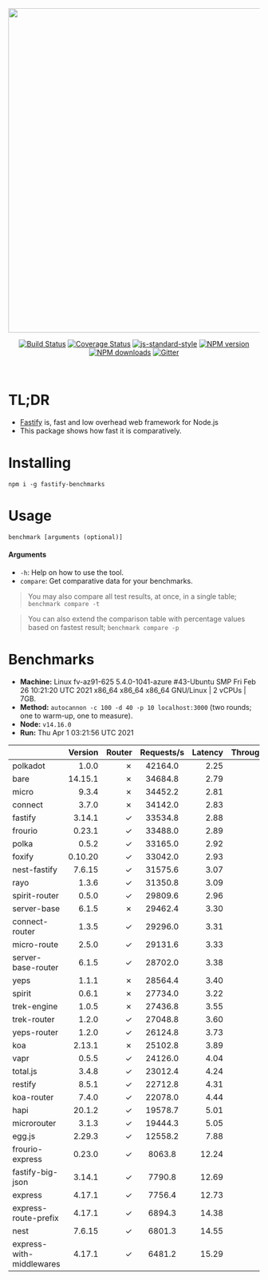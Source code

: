<div align="center">
<img src="https://github.com/fastify/graphics/raw/master/full-logo.png" width="650" height="auto"/>
</div>

<div align="center">

[![Build Status](https://travis-ci.org/fastify/fastify.svg?branch=master)](https://travis-ci.org/fastify/fastify)
[![Coverage Status](https://coveralls.io/repos/github/fastify/fastify/badge.svg?branch=master)](https://coveralls.io/github/fastify/fastify?branch=master)
[![js-standard-style](https://img.shields.io/badge/code%20style-standard-brightgreen.svg?style=flat)](http://standardjs.com/)
[![NPM version](https://img.shields.io/npm/v/fastify.svg?style=flat)](https://www.npmjs.com/package/fastify)
[![NPM downloads](https://img.shields.io/npm/dm/fastify.svg?style=flat)](https://www.npmjs.com/package/fastify) [![Gitter](https://badges.gitter.im/gitterHQ/gitter.svg)](https://gitter.im/fastify)
</div>
<br />

# TL;DR

* [Fastify](https://github.com/fastify/fastify) is, fast and low overhead web framework for Node.js
* This package shows how fast it is comparatively.

# Installing

```
npm i -g fastify-benchmarks
```

# Usage

```
benchmark [arguments (optional)]
```

#### Arguments

* `-h`: Help on how to use the tool.
* `compare`: Get comparative data for your benchmarks.

> You may also compare all test results, at once, in a single table; `benchmark compare -t`

> You can also extend the comparison table with percentage values based on fastest result; `benchmark compare -p`
# Benchmarks
* __Machine:__ Linux fv-az91-625 5.4.0-1041-azure #43-Ubuntu SMP Fri Feb 26 10:21:20 UTC 2021 x86_64 x86_64 x86_64 GNU/Linux | 2 vCPUs | 7GB.
* __Method:__ `autocannon -c 100 -d 40 -p 10 localhost:3000` (two rounds; one to warm-up, one to measure).
* __Node:__ `v14.16.0`
* __Run:__ Thu Apr  1 03:21:56 UTC 2021

|                          | Version | Router | Requests/s | Latency | Throughput/Mb |
| :--                      | --:     | --:    | :-:        | --:     | --:           |
| polkadot                 | 1.0.0   | ✗      | 42164.0    | 2.25    | 7.52          |
| bare                     | 14.15.1 | ✗      | 34684.8    | 2.79    | 6.19          |
| micro                    | 9.3.4   | ✗      | 34452.2    | 2.81    | 6.14          |
| connect                  | 3.7.0   | ✗      | 34142.0    | 2.83    | 6.09          |
| fastify                  | 3.14.1  | ✓      | 33534.8    | 2.88    | 5.98          |
| frourio                  | 0.23.1  | ✓      | 33488.0    | 2.89    | 5.97          |
| polka                    | 0.5.2   | ✓      | 33165.0    | 2.92    | 5.91          |
| foxify                   | 0.10.20 | ✓      | 33042.0    | 2.93    | 5.42          |
| nest-fastify             | 7.6.15  | ✓      | 31575.6    | 3.07    | 5.30          |
| rayo                     | 1.3.6   | ✓      | 31350.8    | 3.09    | 5.59          |
| spirit-router            | 0.5.0   | ✓      | 29809.6    | 2.96    | 5.32          |
| server-base              | 6.1.5   | ✗      | 29462.4    | 3.30    | 5.25          |
| connect-router           | 1.3.5   | ✓      | 29296.0    | 3.31    | 5.22          |
| micro-route              | 2.5.0   | ✓      | 29131.6    | 3.33    | 5.20          |
| server-base-router       | 6.1.5   | ✓      | 28702.0    | 3.38    | 5.12          |
| yeps                     | 1.1.1   | ✗      | 28564.4    | 3.40    | 5.09          |
| spirit                   | 0.6.1   | ✗      | 27734.0    | 3.22    | 4.95          |
| trek-engine              | 1.0.5   | ✗      | 27436.8    | 3.55    | 4.50          |
| trek-router              | 1.2.0   | ✓      | 27048.8    | 3.60    | 4.44          |
| yeps-router              | 1.2.0   | ✓      | 26124.8    | 3.73    | 4.66          |
| koa                      | 2.13.1  | ✗      | 25102.8    | 3.89    | 4.48          |
| vapr                     | 0.5.5   | ✓      | 24126.0    | 4.04    | 3.96          |
| total.js                 | 3.4.8   | ✓      | 23012.4    | 4.24    | 7.05          |
| restify                  | 8.5.1   | ✓      | 22712.8    | 4.31    | 4.09          |
| koa-router               | 7.4.0   | ✓      | 22078.0    | 4.44    | 3.94          |
| hapi                     | 20.1.2  | ✓      | 19578.7    | 5.01    | 3.49          |
| microrouter              | 3.1.3   | ✓      | 19444.3    | 5.05    | 3.47          |
| egg.js                   | 2.29.3  | ✓      | 12558.2    | 7.88    | 4.42          |
| frourio-express          | 0.23.0  | ✓      | 8063.8     | 12.24   | 1.44          |
| fastify-big-json         | 3.14.1  | ✓      | 7790.8     | 12.69   | 89.62         |
| express                  | 4.17.1  | ✓      | 7756.4     | 12.73   | 1.38          |
| express-route-prefix     | 4.17.1  | ✓      | 6894.3     | 14.38   | 2.55          |
| nest                     | 7.6.15  | ✓      | 6801.3     | 14.55   | 1.55          |
| express-with-middlewares | 4.17.1  | ✓      | 6481.2     | 15.29   | 2.48          |
